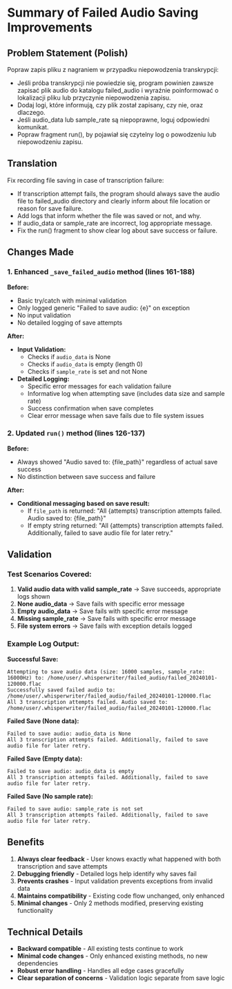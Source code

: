 # Summary of Failed Audio Saving Improvements

## Problem Statement (Polish)
Popraw zapis pliku z nagraniem w przypadku niepowodzenia transkrypcji:
- Jeśli próba transkrypcji nie powiedzie się, program powinien zawsze zapisać plik audio do katalogu failed_audio i wyraźnie poinformować o lokalizacji pliku lub przyczynie niepowodzenia zapisu.
- Dodaj logi, które informują, czy plik został zapisany, czy nie, oraz dlaczego.
- Jeśli audio_data lub sample_rate są niepoprawne, loguj odpowiedni komunikat.
- Popraw fragment run(), by pojawiał się czytelny log o powodzeniu lub niepowodzeniu zapisu.

## Translation
Fix recording file saving in case of transcription failure:
- If transcription attempt fails, the program should always save the audio file to failed_audio directory and clearly inform about file location or reason for save failure.
- Add logs that inform whether the file was saved or not, and why.
- If audio_data or sample_rate are incorrect, log appropriate message.
- Fix the run() fragment to show clear log about save success or failure.

## Changes Made

### 1. Enhanced `_save_failed_audio` method (lines 161-188)

**Before:**
- Basic try/catch with minimal validation
- Only logged generic "Failed to save audio: {e}" on exception
- No input validation
- No detailed logging of save attempts

**After:**
- **Input Validation:**
  - Checks if `audio_data` is None
  - Checks if `audio_data` is empty (length 0)
  - Checks if `sample_rate` is set and not None
- **Detailed Logging:**
  - Specific error messages for each validation failure
  - Informative log when attempting save (includes data size and sample rate)
  - Success confirmation when save completes
  - Clear error message when save fails due to file system issues

### 2. Updated `run()` method (lines 126-137)

**Before:**
- Always showed "Audio saved to: {file_path}" regardless of actual save success
- No distinction between save success and failure

**After:**
- **Conditional messaging based on save result:**
  - If `file_path` is returned: "All {attempts} transcription attempts failed. Audio saved to: {file_path}"
  - If empty string returned: "All {attempts} transcription attempts failed. Additionally, failed to save audio file for later retry."

## Validation

### Test Scenarios Covered:
1. **Valid audio data with valid sample_rate** → Save succeeds, appropriate logs shown
2. **None audio_data** → Save fails with specific error message
3. **Empty audio_data** → Save fails with specific error message  
4. **Missing sample_rate** → Save fails with specific error message
5. **File system errors** → Save fails with exception details logged

### Example Log Output:

**Successful Save:**
```
Attempting to save audio data (size: 16000 samples, sample_rate: 16000Hz) to: /home/user/.whisperwriter/failed_audio/failed_20240101-120000.flac
Successfully saved failed audio to: /home/user/.whisperwriter/failed_audio/failed_20240101-120000.flac
All 3 transcription attempts failed. Audio saved to: /home/user/.whisperwriter/failed_audio/failed_20240101-120000.flac
```

**Failed Save (None data):**
```
Failed to save audio: audio_data is None
All 3 transcription attempts failed. Additionally, failed to save audio file for later retry.
```

**Failed Save (Empty data):**
```
Failed to save audio: audio_data is empty
All 3 transcription attempts failed. Additionally, failed to save audio file for later retry.
```

**Failed Save (No sample rate):**
```
Failed to save audio: sample_rate is not set
All 3 transcription attempts failed. Additionally, failed to save audio file for later retry.
```

## Benefits

1. **Always clear feedback** - User knows exactly what happened with both transcription and save attempts
2. **Debugging friendly** - Detailed logs help identify why saves fail
3. **Prevents crashes** - Input validation prevents exceptions from invalid data
4. **Maintains compatibility** - Existing code flow unchanged, only enhanced
5. **Minimal changes** - Only 2 methods modified, preserving existing functionality

## Technical Details

- **Backward compatible** - All existing tests continue to work
- **Minimal code changes** - Only enhanced existing methods, no new dependencies
- **Robust error handling** - Handles all edge cases gracefully
- **Clear separation of concerns** - Validation logic separate from save logic
